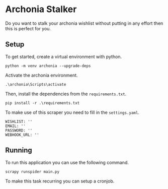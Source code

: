 # Archonia Stalker
Do you want to stalk your archonia wishlist without putting in any effort then this is perfect for you.

## Setup
To get started, create a virtual environment with python.
```
python -m venv archonia --upgrade-deps
```
Activate the archonia environment.
```
.\archonia\Scripts\activate    
```
Then, install the dependencies from the `requirements.txt`.
```
pip install -r .\requirements.txt 
```
To make use of this scraper you need to fill in the `settings.yaml`.
```
WISHLIST: ''
EMAIL: ''
PASSWORD: ''
WEBHOOK_URL: ''
```

## Running
To run this application you can use the following command.
```
scrapy runspider main.py
```

To make this task recurring you can setup a cronjob.
